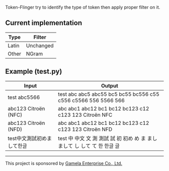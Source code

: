 Token-Flinger try to identify the type of token then apply proper filter on it.

## Current implementation

Type | Filter
-----|-------
Latin | Unchanged
Other | NGram


## Example (test.py)

Input | Output
------|-------
test abc5566 | test abc abc5 abc55 bc5 bc55 bc556 c55 c556 c5566 556 5566 566
abc123 Citroën (NFC) | abc abc1 abc12 bc1 bc12 bc123 c12 c123 123 Citroën NFC
abc123 Citroën (NFD) | abc abc1 abc12 bc1 bc12 bc123 c12 c123 123 Citroën NFD
test中文測試初めまして한글 | test 中 中文 文 測 測試 試 初 初め め ま まし まして し して て 한 한글 글

-----------------------------
This project is sponsored by [Gamela Enterprise Co., Ltd.](https://www.gamela.com.tw)
